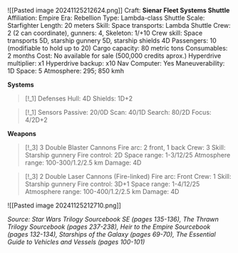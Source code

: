 ![[Pasted image 20241125212624.png]]
Craft: **Sienar Fleet Systems Shuttle**
Affiliation: Empire
Era: Rebellion
Type: Lambda-class Shuttle
Scale: Starfighter
Length: 20 meters
Skill: Space transports: Lambda Shuttle
Crew: 2 (2 can coordinate), gunners: 4, Skeleton: 1/+10
Crew skill: Space transports 5D, starship gunnery 5D, starship shields 4D
Passengers: 10 (modifiable to hold up to 20)
Cargo capacity: 80 metric tons
Consumables: 2 months
Cost: No available for sale (500,000 credits aprox.)
Hyperdrive multiplier: x1
Hyperdrive backup: x10
Nav Computer: Yes
Maneuverability: 1D
Space: 5
Atmosphere: 295; 850 kmh

**Systems**
> [!_1] Defenses
> Hull: 4D
> Shields: 1D+2

> [!_1] Sensors
> Passive: 20/0D
> Scan: 40/1D
> Search: 80/2D
> Focus: 4/2D+2

**Weapons**
> [!_3] 3 Double Blaster Cannons
> Fire arc: 2 front, 1 back
> Crew: 3
> Skill: Starship gunnery
> Fire control: 2D
> Space range: 1-3/12/25
> Atmosphere range: 100-300/1.2/2.5 km
> Damage: 4D

> [!_3] 2 Double Laser Cannons (Fire-linked)
> Fire arc: Front
> Crew: 1
> Skill: Starship gunnery
> Fire control: 3D+1
> Space range: 1-4/12/25
> Atmosphere range: 100-400/1.2/2.5 km
> Damage: 4D


![[Pasted image 20241125212710.png]]

*Source: Star Wars Trilogy Sourcebook SE (pages 135-136), The Thrawn Trilogy Sourcebook (pages 237-238), Heir to the Empire Sourcebook (pages 132-134), Starships of the Galaxy (pages 69-70), The Essential Guide to Vehicles and Vessels (pages 100-101)*